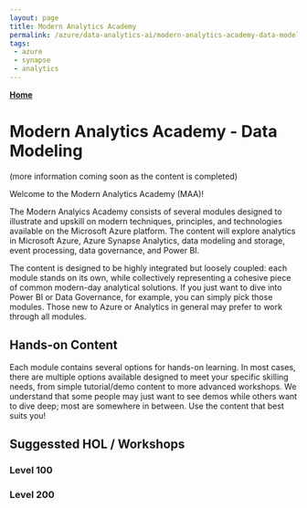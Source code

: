 ```yaml
---
layout: page
title: Modern Analytics Academy
permalink: /azure/data-analytics-ai/modern-analytics-academy-data-modeling
tags: 
 - azure
 - synapse
 - analytics
---
```


**[Home](/PartnerResources/azure/data-analytics-ai/modern-analytics-academy)** 

# Modern Analytics Academy - Data Modeling

(more information coming soon as the content is completed)

Welcome to the Modern Analytics Academy (MAA)!

The Modern Analyics Academy consists of several modules designed to illustrate and upskill on modern techniques, principles, and technologies available on the Microsoft Azure platform. The content will explore analytics in Microsoft Azure, Azure Synapse Analytics, data modeling and storage, event processing, data governance, and Power BI. 

The content is designed to be highly integrated but loosely coupled: each module stands on its own, while collectively representing a cohesive piece of common modern-day analytical solutions. If you just want to dive into Power BI or Data Governance, for example, you can simply pick those modules. Those new to Azure or Analytics in general may prefer to work through all modules.

## Hands-on Content

Each module contains several options for hands-on learning. In most cases, there are multiple options available designed to meet your specific skilling needs, from simple tutorial/demo content to more advanced workshops. We understand that some people may just want to see demos while others want to dive deep; most are somewhere in between. Use the content that best suits you!

## Suggessted HOL / Workshops

### Level 100

### Level 200